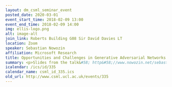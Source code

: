 ```yaml
---
layout: dm_csml_seminar_event
posted_date: 2020-03-01
event_start_time: 2018-02-09 13:00
event_end_time: 2018-02-09 14:00
img: ellis-logo.png
alt: image-alt
join_link: Roberts Building G08 Sir David Davies LT
location: Zoom
speaker: Sebastian Nowozin
affiliation: Microsoft Research
title: Opportunities and Challenges in Generative Adversarial Networks – Looking beyond the Hype
summary: <p>Slides from the talk&#58; http&#58;//www.nowozin.net/sebastian/talks/nowozin-london-2018-02-09.pptx</p><p>Generative Adversarial Networks (GANs) have breathed new life into research on generative models.  Generative models promise to be able to learn rich structural representations from unsupervised data, enabling data-efficient modelling in complex domains.  The talk is divided into three parts.</p><p>The first part introduces the basic GAN approach, understanding it both on the statistical level in terms of minimizing a divergence between probability distributions and algorithmically in terms of a smooth two-player game.</p><p>The second part discusses problems in the GAN approach and consolidates recent research by highlighting problems both in the statistical viewpoint (existence of divergences) and in the algorithmic viewpoint (convergence of the GAN game), making recommendations for practical use of GAN models.</p><p>The third part discusses the relationship to other generative modelling approaches, potential applications of GANs and GAN-type approximations, and raises open problems for future research.</p>
icalendar: /ics/id/335
calendar_name: csml_id_335.ics
old_url: http://www.csml.ucl.ac.uk/events/335
---
```

